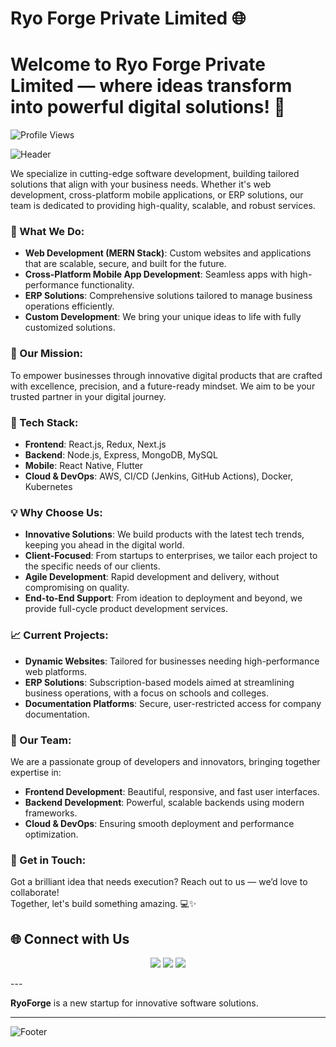 
# Ryo Forge Private Limited 🌐

# Welcome to **Ryo Forge Private Limited** — where ideas transform into powerful digital solutions! 🚀

![Profile Views](https://komarev.com/ghpvc/?username=RyoForge&style=flat-square&color=blue)

![Header](https://github.com/RyoForge/RyoForge/assets/173225661/6a4c2f97-debc-40c3-8440-c749c262dc9f)

We specialize in cutting-edge software development, building tailored solutions that align with your business needs. Whether it's web development, cross-platform mobile applications, or ERP solutions, our team is dedicated to providing high-quality, scalable, and robust services.

### 🌟 What We Do:
- **Web Development (MERN Stack)**: Custom websites and applications that are scalable, secure, and built for the future.
- **Cross-Platform Mobile App Development**: Seamless apps with high-performance functionality.
- **ERP Solutions**: Comprehensive solutions tailored to manage business operations efficiently.
- **Custom Development**: We bring your unique ideas to life with fully customized solutions.

### 🚀 Our Mission:
To empower businesses through innovative digital products that are crafted with excellence, precision, and a future-ready mindset. We aim to be your trusted partner in your digital journey.

### 🔧 Tech Stack:
- **Frontend**: React.js, Redux, Next.js
- **Backend**: Node.js, Express, MongoDB, MySQL
- **Mobile**: React Native, Flutter
- **Cloud & DevOps**: AWS, CI/CD (Jenkins, GitHub Actions), Docker, Kubernetes

### 💡 Why Choose Us:
- **Innovative Solutions**: We build products with the latest tech trends, keeping you ahead in the digital world.
- **Client-Focused**: From startups to enterprises, we tailor each project to the specific needs of our clients.
- **Agile Development**: Rapid development and delivery, without compromising on quality.
- **End-to-End Support**: From ideation to deployment and beyond, we provide full-cycle product development services.

### 📈 Current Projects:
- **Dynamic Websites**: Tailored for businesses needing high-performance web platforms.
- **ERP Solutions**: Subscription-based models aimed at streamlining business operations, with a focus on schools and colleges.
- **Documentation Platforms**: Secure, user-restricted access for company documentation.

### 💼 Our Team:
We are a passionate group of developers and innovators, bringing together expertise in:
- **Frontend Development**: Beautiful, responsive, and fast user interfaces.
- **Backend Development**: Powerful, scalable backends using modern frameworks.
- **Cloud & DevOps**: Ensuring smooth deployment and performance optimization.

### 💬 Get in Touch:
Got a brilliant idea that needs execution? Reach out to us — we’d love to collaborate!  
Together, let's build something amazing. 💻✨
## 🌐 Connect with Us
<p align="center">
  <a href="https://www.linkedin.com/company/ryoforge-solutions"><img src="https://img.shields.io/badge/-LinkedIn-blue?style=for-the-badge&logo=LinkedIn&logoColor=white"></a>
  <a href="https://x.com/RyoForge?t=IYscQy74r97KH_O4DYDIGA&s=09"><img src="https://img.shields.io/badge/-Twitter-blue?style=for-the-badge&logo=Twitter&logoColor=white"></a>
  <a href="mailto:contact@ryoforge.com"><img src="https://img.shields.io/badge/Email-D14836?style=for-the-badge&logo=gmail&logoColor=white"></a>
</p>
---

**RyoForge** is a new startup for innovative software solutions.

---

![Footer](https://github.com/RyoForge/RyoForge/assets/173225661/a3d58b96-262c-486a-ad00-862815c91ff2)
